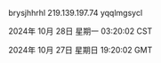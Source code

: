 brysjhhrhl 219.139.197.74 yqqlmgsycl

2024年 10月 28日 星期一 03:20:02 CST

2024年 10月 27日 星期日 19:20:02 GMT
